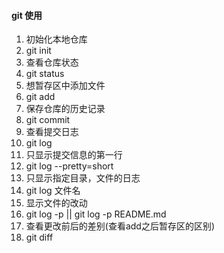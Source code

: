 #### git 使用
<ol>
  <li>初始化本地仓库</li>
  <li>git init</li>
  <li>查看仓库状态</li>
  <li>git status</li>
  <li>想暂存区中添加文件</li>
  <li>git add</li>
  <li>保存仓库的历史记录</li>
  <li>git commit</li>
  <li>查看提交日志</li>
  <li>git log</li>
  <li>只显示提交信息的第一行</li>
  <li>git log --pretty=short</li>
  <li>只显示指定目录，文件的日志</li>
  <li>git log 文件名</li>
  <li>显示文件的改动</li>
  <li>git log -p || git log -p README.md</li>
  <li>查看更改前后的差别(查看add之后暂存区的区别)</li>
  <li>git diff</li>
</ol>
